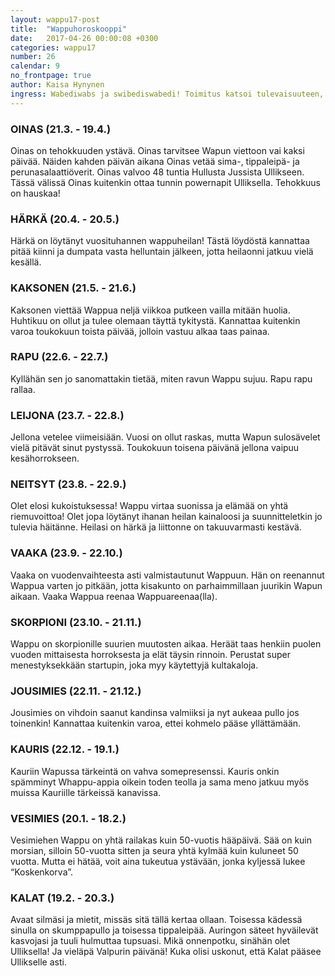 ```yaml
---
layout: wappu17-post
title:  "Wappuhoroskooppi"
date:   2017-04-26 00:00:08 +0300
categories: wappu17
number: 26
calendar: 9
no_frontpage: true
author: Kaisa Hynynen
ingress: Wabediwabs ja swibediswabedi! Toimitus katsoi tulevaisuuteen, tutki planeettojen asentoja ja selvitti, mitä eri horoskooppimerkkien edustajille Wappuna tapahtuukaan! Ihme hommia!
---
```


### OINAS (21.3. - 19.4.)

Oinas on tehokkuuden ystävä. Oinas tarvitsee Wapun viettoon vai kaksi päivää. Näiden kahden päivän aikana Oinas vetää sima-, tippaleipä- ja perunasalaattiöverit. Oinas valvoo 48 tuntia Hullusta Jussista Ullikseen. Tässä välissä Oinas kuitenkin ottaa tunnin powernapit Ulliksella. Tehokkuus on hauskaa!

### HÄRKÄ (20.4. - 20.5.)
Härkä on löytänyt vuosituhannen wappuheilan! Tästä löydöstä kannattaa pitää kiinni ja dumpata vasta helluntain jälkeen, jotta heilaonni jatkuu vielä kesällä.

### KAKSONEN (21.5. - 21.6.)
Kaksonen viettää Wappua neljä viikkoa putkeen vailla mitään huolia. Huhtikuu on ollut ja tulee olemaan täyttä tykitystä. Kannattaa kuitenkin varoa toukokuun toista päivää, jolloin vastuu alkaa taas painaa.

### RAPU (22.6. - 22.7.)
Kyllähän sen jo sanomattakin tietää, miten ravun Wappu sujuu. Rapu rapu rallaa.

### LEIJONA (23.7. - 22.8.)
Jellona vetelee viimeisiään. Vuosi on ollut raskas, mutta Wapun sulosävelet vielä pitävät sinut pystyssä. Toukokuun toisena päivänä jellona vaipuu kesähorrokseen.

### NEITSYT (23.8. - 22.9.)
Olet elosi kukoistuksessa! Wappu virtaa suonissa ja elämää on yhtä riemuvoittoa! Olet jopa löytänyt ihanan heilan kainaloosi ja suunnitteletkin jo tulevia häitänne. Heilasi on härkä ja liittonne on takuuvarmasti kestävä.

### VAAKA (23.9. - 22.10.)
Vaaka on vuodenvaihteesta asti valmistautunut Wappuun. Hän on reenannut Wappua varten jo pitkään, jotta kisakunto on parhaimmillaan juurikin Wapun aikaan. Vaaka Wappua reenaa Wappuareenaa(lla).

### SKORPIONI (23.10. - 21.11.)
Wappu on skorpionille suurien muutosten aikaa. Heräät taas henkiin puolen vuoden mittaisesta horroksesta ja elät täysin rinnoin. Perustat super menestyksekkään startupin, joka myy käytettyjä kultakaloja.

### JOUSIMIES (22.11. - 21.12.)
Jousimies on vihdoin saanut kandinsa valmiiksi ja nyt aukeaa pullo jos toinenkin! Kannattaa kuitenkin varoa, ettei kohmelo pääse yllättämään.

### KAURIS (22.12. - 19.1.)
Kauriin Wapussa tärkeintä on vahva somepresenssi. Kauris onkin spämminyt Whappu-appia oikein toden teolla ja sama meno jatkuu myös muissa Kauriille tärkeissä kanavissa.

### VESIMIES (20.1. - 18.2.)
Vesimiehen Wappu on yhtä railakas kuin 50-vuotis hääpäivä. Sää on kuin morsian, silloin 50-vuotta sitten ja seura yhtä kylmää kuin kuluneet 50 vuotta. Mutta ei hätää, voit aina tukeutua ystävään, jonka kyljessä lukee “Koskenkorva”.

### KALAT (19.2. - 20.3.)
Avaat silmäsi ja mietit, missäs sitä tällä kertaa ollaan. Toisessa kädessä sinulla on skumppapullo ja toisessa tippaleipää. Auringon säteet hyväilevät kasvojasi ja tuuli hulmuttaa tupsuasi. Mikä onnenpotku, sinähän olet Ulliksella! Ja vieläpä Valpurin päivänä! Kuka olisi uskonut, että Kalat pääsee Ullikselle asti.
